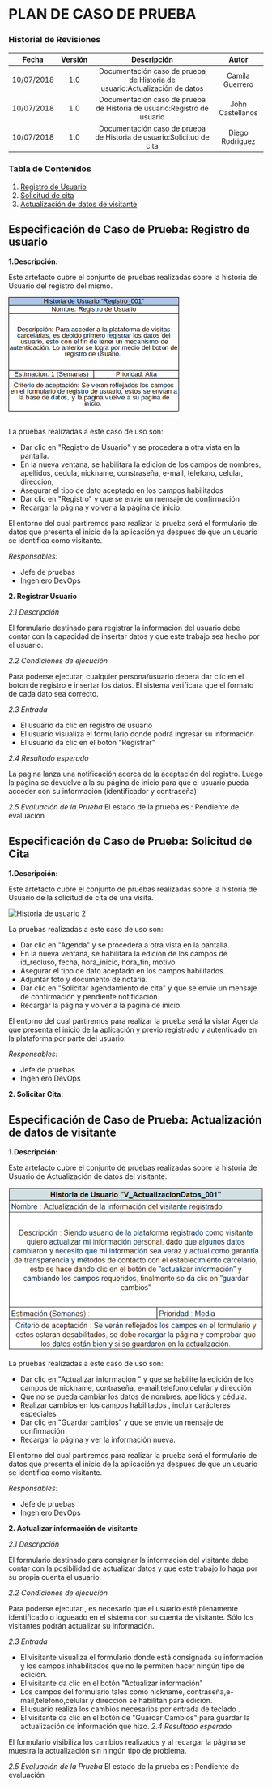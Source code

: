 # PLAN DE CASO DE PRUEBA 

### Historial de Revisiones

|    Fecha   | Versión |                                 Descripción                                  |      Autor      |
|:----------:|:-------:|:----------------------------------------------------------------------------:|:---------------:|
| 10/07/2018 |   1.0   | Documentación caso de prueba de  Historia de usuario:Actualización  de datos | Camila Guerrero |
| 10/07/2018 |   1.0   | Documentación caso de prueba de  Historia de usuario:Registro de usuario     | John Castellanos|
| 10/07/2018 |   1.0   | Documentación caso de prueba de  Historia de usuario:Solicitud de cita       | Diego Rodriguez

### Tabla de Contenidos
1. [Registro de Usuario](#example)
2. [Solicitud de cita](#example2)
3. [Actualización de datos de visitante](#third-example)

## Especificación de Caso de Prueba: Registro de usuario <a name="example"> </a>
**1.Descripción:**

Este artefacto cubre el conjunto de pruebas realizadas sobre la historia de Usuario del registro del mismo.

![Historia de usuario 1](/images/historiaRegistro.png)

La pruebas realizadas a este caso de uso son:

- Dar clic en "Registro de Usuario" y se procedera a otra vista en la pantalla.
- En la nueva ventana, se habilitara la edicion de los campos de nombres, apellidos, cedula, nickname, constraseña, e-mail, telefono, celular, direccion,
- Asegurar el tipo de dato aceptado en los campos habilitados
- Dar clic en "Registro" y que se envie un mensaje de confirmación
- Recargar la página y volver a la página de inicio.

El entorno del cual partiremos para realizar la prueba será el  formulario de datos que presenta el inicio de la aplicación ya despues de que un usuario se identifica como visitante.

*Responsables:*
- Jefe de pruebas
- Ingeniero DevOps

**2. Registrar Usuario**

*2.1 Descripción*

El formulario destinado para registrar la información del usuario debe contar con la capacidad de insertar datos y que este trabajo sea hecho por el usuario.

*2.2 Condiciones de ejecución*

Para poderse ejecutar, cualquier persona/usuario debera dar clic en el boton de registro e insertar los datos. El sistema verificara que el formato de cada dato sea correcto.

*2.3 Entrada*
- El usuario da clic en registro de usuario
- El usuario visualiza el formulario donde podrá ingresar su información 
- El usuario da clic en el botón "Registrar"

*2.4 Resultado esperado*

La pagina lanza una notificación acerca de la aceptación del registro. Luego la página se devuelve a la su página de inicio para que el usuario pueda acceder con su información (identificador y contraseña)

*2.5 Evaluación de la Prueba*
El estado de la prueba es : Pendiente de evaluación

## Especificación de Caso de Prueba: Solicitud de Cita <a name="example2"> </a>
**1.Descripción:**

Este artefacto cubre el conjunto de pruebas realizadas sobre la historia de Usuario de la solicitud de cita de una visita.

![Historia de usuario 2](/images/historiaRegistro2.png)

La pruebas realizadas a este caso de uso son:

- Dar clic en "Agenda" y se procedera a otra vista en la pantalla.
- En la nueva ventana, se habilitara la edicion de los campos de id_recluso, fecha, hora_inicio, hora_fin, motivo.
- Asegurar el tipo de dato aceptado en los campos habilitados.
- Adjuntar foto y documento de notaria.
- Dar clic en "Solicitar agendamiento de cita" y que se envie un mensaje de confirmación y pendiente notificación.
- Recargar la página y volver a la página de inicio.

El entorno del cual partiremos para realizar la prueba será la vistar Agenda que presenta el inicio de la aplicación y
previo registrado y autenticado en la plataforma por parte del usuario.

*Responsables:*
- Jefe de pruebas
- Ingeniero DevOps

**2. Solicitar Cita:**

## Especificación de Caso de Prueba: Actualización de datos de visitante <a name="third-example"></a>

**1.Descripción:**

Este artefacto cubre el conjunto de pruebas realizadas sobre la historia de Usuario de Actualización de datos del visitante.

![Historia de usuario 1](/images/historiaU1.PNG)

La pruebas realizadas a este caso de uso son:

- Dar clic en "Actualizar información " y que se habilite la edición de los campos de nickname, contraseña, e-mail,telefono,celular y dirección
- Que no se pueda cambiar los datos de nombres, apellidos y cédula.
- Realizar cambios en los campos habilitados , incluir carácteres especiales
- Dar clic en "Guardar cambios" y que se envie un mensaje de confirmación
- Recargar la página y ver la información nueva.

El entorno del cual partiremos para realizar la prueba será el  formulario de datos que presenta el inicio de la aplicación ya despues de que un usuario se identifica como visitante.

*Responsables:*
- Jefe de pruebas
- Ingeniero DevOps

**2. Actualizar información de visitante**

*2.1 Descripción*

El formulario destinado para consignar la información del visitante debe contar con la posibilidad de actualizar datos y que este trabajo lo haga por su propia cuenta el usuario. 

*2.2 Condiciones de ejecución*

Para poderse ejecutar , es necesario que el usuario esté plenamente identificado o logueado en el sistema con su cuenta de visitante. Sólo los visitantes podrán actualizar su información. 

*2.3 Entrada*
- El visitante visualiza el formulario donde está consignada su información y los campos inhabilitados que no le permiten hacer ningún tipo de edición.
- El visitante da clic en el botón "Actualizar información"
- Los campos del formulario tales como nickname, contraseña,e-mail,telefono,celular y dirección se habilitan para edición.
- El usuario realiza los cambios necesarios por entrada de teclado .
- El visitante da clic en el botón de "Guardar Cambios" para guardar la actualización de información que hizo.
*2.4 Resultado esperado*

El formulario visibiliza los cambios realizados y al recargar la página se muestra la actualización sin ningún tipo de problema.

*2.5 Evaluación de la Prueba*
El estado de la prueba es : Pendiente de evaluación

